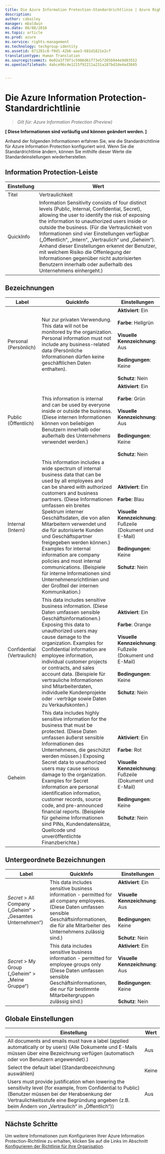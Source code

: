 ```yaml
---
title: Die Azure Information Protection-Standardrichtlinie | Azure Rights Management
description: 
author: cabailey
manager: mbaldwin
ms.date: 08/08/2016
ms.topic: article
ms.prod: azure
ms.service: rights-management
ms.technology: techgroup-identity
ms.assetid: 671281c8-f0d1-42b6-aae3-681d1821e2cf
translationtype: Human Translation
ms.sourcegitcommit: 0e02a3f78f1c5986d61f73e57265b944e9d03552
ms.openlocfilehash: 4abce96c4e1215f92211a231a187bd2de4ad3845


---
```


# Die Azure Information Protection-Standardrichtlinie

>*Gilt für: Azure Information Protection (Preview)*

**[ Diese Informationen sind vorläufig und können geändert werden. ]**

Anhand der folgenden Informationen erfahren Sie, wie die Standardrichtlinie für Azure Information Protection konfiguriert wird. Wenn Sie die Standardrichtlinie ändern, können Sie mithilfe dieser Werte die Standardeinstellungen wiederherstellen.

## Information Protection-Leiste

|Einstellung|Wert|
|-------------------------------|---------------------------|
|Titel|Vertraulichkeit|
|QuickInfo|Information Sensitivity consists of four distinct levels (Public, Internal, Confidential, Secret), allowing the user to identify the risk of exposing the information to unauthorized users inside or outside the business. (Für die Vertraulichkeit von Informationen sind vier Einstellungen verfügbar („Öffentlich“, „Intern“, „Vertraulich“ und „Geheim“). Anhand dieser Einstellungen erkennt der Benutzer, mit welchem Risiko die Offenlegung der Informationen gegenüber nicht autorisierten Benutzern innerhalb oder außerhalb des Unternehmens einhergeht.)|

## Bezeichnungen

|Label|QuickInfo|Einstellungen|
|-------------------------------|---------------------------|-----------------|
|Personal (Persönlich)|Nur zur privaten Verwendung. This data will not be monitored by the organization. Personal information must not include any business-related data (Persönliche Informationen dürfen keine geschäftlichen Daten enthalten).|**Aktiviert**: Ein <br /><br />**Farbe**: Hellgrün<br /><br />**Visuelle Kennzeichnung**: Aus <br /><br />**Bedingungen**: Keine<br /><br />**Schutz**: Nein|
|Public (Öffentlich)|This information is internal and can be used by everyone inside or outside the business. (Diese internen Informationen können von beliebigen Benutzern innerhalb oder außerhalb des Unternehmens verwendet werden.)|**Aktiviert**: Ein <br /><br />**Farbe**: Grün<br /><br />**Visuelle Kennzeichnung**: Aus<br /><br />**Bedingungen**: Keine<br /><br />**Schutz**: Nein|
|Internal (Intern)|This information includes a wide spectrum of internal business data that can be used by all employees and can be shared with authorized customers and business partners. (Diese Informationen umfassen ein breites Spektrum interner Geschäftsdaten, die von allen Mitarbeitern verwendet und die für autorisierte Kunden und Geschäftspartner freigegeben werden können.) Examples for internal information are company policies and most internal communications. (Beispiele für interne Informationen sind Unternehmensrichtlinien und der Großteil der internen Kommunikation.)|**Aktiviert**: Ein <br /><br />**Farbe**: Blau <br /><br />**Visuelle Kennzeichnung**: Fußzeile (Dokument und E-Mail)<br /><br />**Bedingungen**: Keine<br /><br />**Schutz**: Nein|
|Confidential (Vertraulich)|This data includes sensitive business information. (Diese Daten umfassen sensible Geschäftsinformationen.) Exposing this data to unauthorized users may cause damage to the organization. Examples for Confidential information are employee information, individual customer projects or contracts, and sales account data. (Beispiele für vertrauliche Informationen sind Mitarbeiterdaten, individuelle Kundenprojekte oder -verträge sowie Daten zu Verkaufskonten.)|**Aktiviert**: Ein <br /><br />**Farbe**: Orange<br /><br />**Visuelle Kennzeichnung**: Fußzeile (Dokument und E-Mail)<br /><br />**Bedingungen**: Keine<br /><br />**Schutz**: Nein|
|Geheim|This data includes highly sensitive information for the business that must be protected. (Diese Daten umfassen äußerst sensible Informationen des Unternehmens, die geschützt werden müssen.) Exposing Secret data to unauthorized users may cause serious damage to the organization. Examples for Secret information are personal identification information, customer records, source code, and pre-announced financial reports. (Beispiele für geheime Informationen sind PINs, Kundendatensätze, Quellcode und unveröffentlichte Finanzberichte.)|**Aktiviert**: Ein <br /><br />**Farbe**: Rot<br /><br />**Visuelle Kennzeichnung**: Fußzeile (Dokument und E-Mail)<br /><br />**Bedingungen**: Keine<br /><br />**Schutz**: Nein|

## Untergeordnete Bezeichnungen

|Label|QuickInfo|Einstellungen|
|-------------------------------|---------------------------|-----------------|
|*Secret* > All Company („Geheim“ > „Gesamtes Unternehmen“)|This data includes sensitive business information - permitted for all company employees. (Diese Daten umfassen sensible Geschäftsinformationen, die für alle Mitarbeiter des Unternehmens zulässig sind.)|**Aktiviert**: Ein <br /><br />**Visuelle Kennzeichnung**: Aus<br /><br />**Bedingungen**: Keine<br /><br />**Schutz**: Nein|
|*Secret* > My Group („Geheim“ > „Meine Gruppe“)|This data includes sensitive business information - permitted for employee groups only (Diese Daten umfassen sensible Geschäftsinformationen, die nur für bestimmte Mitarbeitergruppen zulässig sind.)|**Aktiviert**: Ein <br /><br />**Visuelle Kennzeichnung**: Aus<br /><br />**Bedingungen**: Keine<br /><br />**Schutz**: Nein|

## Globale Einstellungen

|Einstellung|Wert|
|-------------------------------|---------------------------|
|All documents and emails must have a label (applied automatically or by users) (Alle Dokumente und E-Mails müssen über eine Bezeichnung verfügen (automatisch oder von Benutzern angewendet).)|Aus|
|Select the default label (Standardbezeichnung auswählen)|Keine|
|Users must provide justification when lowering the sensitivity level (for example, from Confidential to Public) (Benutzer müssen bei der Herabsenkung der Vertraulichkeitsstufe eine Begründung angeben (z.B. beim Ändern von „Vertraulich“ in „Öffentlich“))|Aus|


## Nächste Schritte

Um weitere Informationen zum Konfigurieren Ihrer Azure Information Protection-Richtlinie zu erhalten, klicken Sie auf die Links im Abschnitt [Konfigurieren der Richtlinie für Ihre Organisation](configure-policy.md#configuring-your-organization-s-policy). 



<!--HONumber=Aug16_HO2-->


